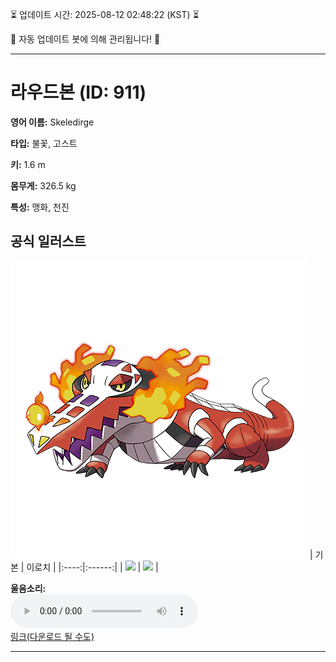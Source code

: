
⏳ 업데이트 시간: 2025-08-12 02:48:22 (KST) ⏳

🤖 자동 업데이트 봇에 의해 관리됩니다! 🤖

---

# 라우드본 (ID: 911)
**영어 이름:** Skeledirge

**타입:** 불꽃, 고스트

**키:** 1.6 m

**몸무게:** 326.5 kg

**특성:** 맹화, 천진

## 공식 일러스트
![](https://raw.githubusercontent.com/PokeAPI/sprites/master/sprites/pokemon/other/official-artwork/911.png)
| 기본 | 이로치 |
|:----:|:------:|
| <img src="http://play.pokemonshowdown.com/sprites/ani/skeledirge.gif" width="200"> | <img src="http://play.pokemonshowdown.com/sprites/ani-shiny/skeledirge.gif" width="200"> |

**울음소리:**<br><audio controls src="https://raw.githubusercontent.com/PokeAPI/cries/main/cries/pokemon/latest/911.ogg"></audio><br> [링크(다운로드 될 수도)](https://raw.githubusercontent.com/PokeAPI/cries/main/cries/pokemon/latest/911.ogg)


---
